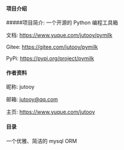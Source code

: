 #### 项目介绍
#####项目简介: 一个开源的 Python 编程工具箱

文档: https://www.yuque.com/jutooy/pymilk

Gitee: https://gitee.com/jutooy/pymilk

PyPi: https://pypi.org/project/pymilk

#### 作者资料
昵称: jutooy

邮箱: jutooy@qq.com

主页: https://www.yuque.com/jutooy

#### 目录
一个优雅、简洁的 mysql ORM

